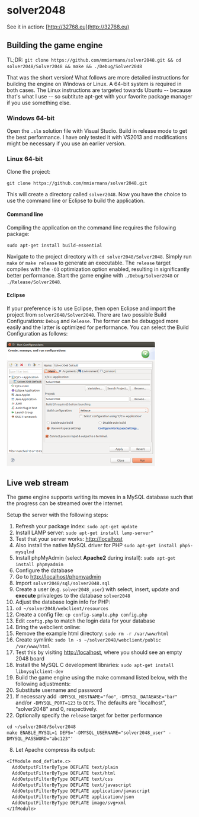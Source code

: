 solver2048
==========

See it in action: [http://32768.eu](http://32768.eu)

## Building the game engine

TL;DR: `git clone https://github.com/mmiermans/solver2048.git && cd solver2048/Solver2048 && make && ./Debug/Solver2048`

That was the short version! What follows are more detailed instructions for building the engine on Windows or Linux. A 64-bit system is required in both cases. The Linux instructions are targeted towards Ubuntu -- because that's what I use -- so subtitute apt-get with your favorite package manager if you use something else.

### Windows 64-bit

Open the `.sln` solution file with Visual Studio. Build in release mode to get the best performance. I have only tested it with VS2013 and modifications might be necessary if you use an earlier version.

### Linux 64-bit

Clone the project:

```
git clone https://github.com/mmiermans/solver2048.git
```

This will create a directory called `solver2048`. Now you have the choice to use the command line or Eclipse to build the application.

#### Command line
Compiling the application on the command line requires the following package:

```
sudo apt-get install build-essential
```

Navigate to the project directory with `cd solver2048/Solver2048`. Simply run `make` or `make release` to generate an executable. The `release` target compiles with the `-O3` optimization option enabled, resulting in significantly better performance. Start the game engine with `./Debug/Solver2048` or `./Release/Solver2048`.

#### Eclipse
If your preference is to use Eclipse, then open Eclipse and import the project from `solver2048/Solver2048`. There are two possible Build Configurations: `Debug` and `Release`. The former can be debugged more easily and the latter is optimized for performance. You can select the Build Configuration as follows:

<img src="https://raw.githubusercontent.com/mmiermans/solver2048/master/doc/eclipse_build_configurations_dialog.png" alt="Eclipse Build configuration" width="400px"/>

## Live web stream

The game engine supports writing its moves in a MySQL database such that the progress can be streamed over the internet.

Setup the server with the following steps:

1. Refresh your package index: `sudo apt-get update`
2. Install LAMP server: `sudo apt-get install lamp-server^ `
  1. Test that your server works: [http://localhost](http://localhost) 
  2. Also install the native MySQL driver for PHP `sudo apt-get install php5-mysqlnd`
  3. Install phpMyAdmin (select **Apache2** during install): `sudo apt-get install phpmyadmin`
3. Configure the database
  1. Go to [http://localhost/phpmyadmin](http://localhost/phpmyadmin)
  2. Import `solver2048/sql/solver2048.sql`
  3. Create a user (e.g. `solver2048_user`) with select, insert, update and **execute** privaleges to the database `solver2048`
4. Adjust the database login info for PHP:
  1. `cd ~/solver2048/webclient/resources`
  2. Create a config file: `cp config-sample.php config.php`
  3. Edit `config.php` to match the login data for your database
5. Bring the webclient online:
  1. Remove the example html directory: `sudo rm -r /var/www/html`
  2. Create symlink: `sudo ln -s ~/solver2048/webclient/public /var/www/html`
  3. Test this by visiting [http://localhost](http://localhost), where you should see an empty 2048 board
6. Install the MySQL C development libraries: `sudo apt-get install libmysqlclient-dev`
7. Build the game engine using the make command listed below, with the following adjustments:
  1. Substitute username and password
  2. If necessary add `-DMYSQL_HOSTNAME="foo"`, `-DMYSQL_DATABASE="bar"` and/or `-DMYSQL_PORT=123` to `DEFS`. The defaults are "localhost", "solver2048" and 0, respectively.
  3. Optionally specify the `release` target for better performance

  ```
  cd ~/solver2048/Solver2048
  make ENABLE_MYSQL=1 DEFS='-DMYSQL_USERNAME="solver2048_user" -DMYSQL_PASSWORD="abc123"'
  ```

8. Let Apache compress its output:
  ```
  <IfModule mod_deflate.c>
    AddOutputFilterByType DEFLATE text/plain
    AddOutputFilterByType DEFLATE text/html
    AddOutputFilterByType DEFLATE text/css
    AddOutputFilterByType DEFLATE text/javascript
    AddOutputFilterByType DEFLATE application/javascript
    AddOutputFilterByType DEFLATE application/json
    AddOutputFilterByType DEFLATE image/svg+xml
  </IfModule>
  ```



